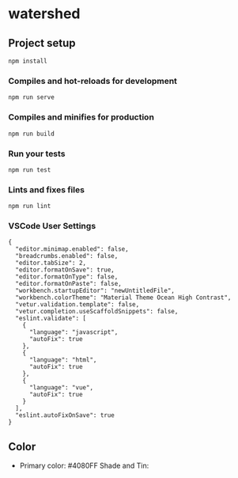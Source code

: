 # watershed

## Project setup

```
npm install
```

### Compiles and hot-reloads for development

```
npm run serve
```

### Compiles and minifies for production

```
npm run build
```

### Run your tests

```
npm run test
```

### Lints and fixes files

```
npm run lint
```

### VSCode User Settings

```
{
  "editor.minimap.enabled": false,
  "breadcrumbs.enabled": false,
  "editor.tabSize": 2,
  "editor.formatOnSave": true,
  "editor.formatOnType": false,
  "editor.formatOnPaste": false,
  "workbench.startupEditor": "newUntitledFile",
  "workbench.colorTheme": "Material Theme Ocean High Contrast",
  "vetur.validation.template": false,
  "vetur.completion.useScaffoldSnippets": false,
  "eslint.validate": [
    {
      "language": "javascript",
      "autoFix": true
    },
    {
      "language": "html",
      "autoFix": true
    },
    {
      "language": "vue",
      "autoFix": true
    }
  ],
  "eslint.autoFixOnSave": true
}
```


## Color 
- Primary color: #4080FF
Shade and Tin: 

